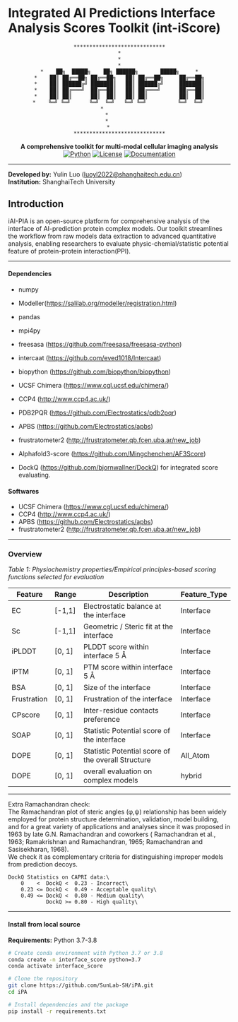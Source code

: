 # Integrated AI Predictions Interface Analysis Scores Toolkit (int-iScore)

<div align="center">

```
​**​*​**​*​**​*​**​*​**​*​**​*​**​*​**​**​**​**​
*
*
*
*    ██╗  █████╗    ██╗ ██████╗       █████╗     *
*    ██║ ██╔══██╗ ██╔══██╗   ██║ ██╔══██╗     ██╔══██╗
*    ██║ ██████╔╝ ███████║   ██║ ██████╔╝     ███████║
*    ██║ ██╔═══╝  ██╔══██║   ██║ ██╔═══╝      ██╔══██║
*    ██║ ██║      ██║  ██║   ██║ ██║          ██║  ██║
*    ╚═╝ ╚═╝      ╚═╝  ╚═╝   ╚═╝ ╚═╝          ╚═╝  ╚═╝ 
*           
*        
*        
*       
​**​*​**​*​**​*​**​*​**​*​**​*​**​*​**​**​**​**​
```





**A comprehensive toolkit for multi-modal cellular imaging analysis**
[![Python](https://img.shields.io/badge/Python-3.7%2B-blue.svg)](https://www.python.org/)
[![License](https://img.shields.io/badge/License-MIT-green.svg)](LICENSE)
[![Documentation](https://img.shields.io/badge/docs-available-brightgreen.svg)](docs/)

</div>

---

**Developed by:** Yulin Luo ([luoyl2022@shanghaitech.edu.cn](mailto:luoyl2022@shanghaitech.edu.cn))  
**Institution:** ShanghaiTech University



## Introduction

iAI-PIA is an open-source platform for comprehensive analysis of the interface of AI-prediction protein complex models. Our toolkit streamlines the workflow from raw models data extraction to advanced quantitative analysis, enabling researchers to evaluate physic-chemial/statistic potential feature of protein-protein interaction(PPI).


---

#### Dependencies

* numpy
* Modeller(https://salilab.org/modeller/registration.html)
* pandas
* mpi4py
* freesasa (https://github.com/freesasa/freesasa-python)
* intercaat (https://github.com/eved1018/Intercaat)
* biopython (https://github.com/biopython/biopython)
* UCSF Chimera (https://www.cgl.ucsf.edu/chimera/)
* CCP4 (http://www.ccp4.ac.uk/)
* PDB2PQR (https://github.com/Electrostatics/pdb2pqr)
* APBS (https://github.com/Electrostatics/apbs)
* frustratometer2 (http://frustratometer.qb.fcen.uba.ar/new_job)
* Alphafold3-score (https://github.com/Mingchenchen/AF3Score)

* DockQ (https://github.com/bjornwallner/DockQ) for integrated score evaluating.



#### Softwares

* UCSF Chimera (https://www.cgl.ucsf.edu/chimera/)
* CCP4 (http://www.ccp4.ac.uk/)
* APBS (https://github.com/Electrostatics/apbs)
* frustratometer2 (http://frustratometer.qb.fcen.uba.ar/new_job)



---





### Overview

*Table 1: Physiochemistry properties/Empirical principles-based scoring functions selected for evaluation*

| Feature | Range | Description | Feature_Type | 
| ------- | ----- | ----------- | ------------ |
EC | [-1,1] | Electrostatic balance at the interface | Interface      
Sc | [-1,1] | Geometric / Steric fit at the interface | Interface       
iPLDDT | [0, 1] | PLDDT score within interface 5 Å | Interface        
iPTM | [0, 1] | PTM score within interface 5 Å | Interface       
BSA | [0, 1] | Size of the interface|Interface      
Frustration | [0, 1] | Frustration of the interface| Interface      
CPscore | [0, 1]| Inter-residue contacts preference | Interface 
SOAP | [0, 1] | Statistic Potential score of the interface | Interface 
DOPE | [0, 1] | Statistic Potential score of the overall Structure | All_Atom       
DOPE | [0, 1] | overall evaluation on complex models | hybrid 
---
   Extra Ramachandran check:  
   The Ramachandran plot of steric angles (φ,ψ) relationship has been widely employed for protein structure determination, validation, model building, and for a great variety of applications and analyses since it was proposed in 1963 by late G.N. Ramachandran and coworkers ( Ramachandran et al., 1963; Ramakrishnan and Ramachandran, 1965; Ramachandran and Sasisekharan, 1968).\
   We check it as complementary criteria for distinguishing improper models from prediction decoys.
	
    DockQ Statistics on CAPRI data:\
        0    <  DockQ <  0.23 - Incorrect\
        0.23 <= DockQ <  0.49 - Acceptable quality\
        0.49 <= DockQ <  0.80 - Medium quality\
                DockQ >= 0.80 - High quality\
---
#### Install from local source

**Requirements:** Python 3.7-3.8

```bash
# Create conda environment with Python 3.7 or 3.8
conda create -n interface_score python=3.7
conda activate interface_score

# Clone the repository
git clone https://github.com/SunLab-SH/iPA.git
cd iPA

# Install dependencies and the package
pip install -r requirements.txt
```




